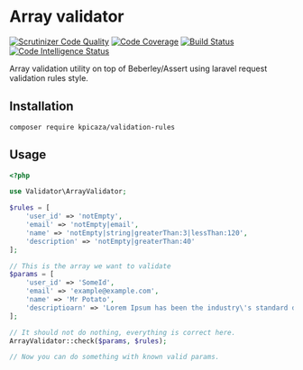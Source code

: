 # Array validator

[![Scrutinizer Code Quality](https://scrutinizer-ci.com/g/kpicaza/array-validator/badges/quality-score.png?b=master)](https://scrutinizer-ci.com/g/kpicaza/array-validator/?branch=master)
[![Code Coverage](https://scrutinizer-ci.com/g/kpicaza/array-validator/badges/coverage.png?b=master)](https://scrutinizer-ci.com/g/kpicaza/array-validator/?branch=master)
[![Build Status](https://scrutinizer-ci.com/g/kpicaza/array-validator/badges/build.png?b=master)](https://scrutinizer-ci.com/g/kpicaza/array-validator/build-status/master)
[![Code Intelligence Status](https://scrutinizer-ci.com/g/kpicaza/array-validator/badges/code-intelligence.svg?b=master)](https://scrutinizer-ci.com/code-intelligence)

Array validation utility on top of Beberley/Assert using laravel request validation rules style.

## Installation

````
composer require kpicaza/validation-rules
````

## Usage

```php
<?php

use Validator\ArrayValidator;

$rules = [
    'user_id' => 'notEmpty',
    'email' => 'notEmpty|email',
    'name' => 'notEmpty|string|greaterThan:3|lessThan:120',
    'description' => 'notEmpty|greaterThan:40'
];

// This is the array we want to validate
$params = [
    'user_id' => 'SomeId',
    'email' => 'example@example.com',
    'name' => 'Mr Potato',
    'descriptioarn' => 'Lorem Ipsum has been the industry\'s standard dummy text ever since the 1500s, when an unknown printer took a galley of type and scrambled it to make a type specimen book.'
];

// It should not do nothing, everything is correct here.
ArrayValidator::check($params, $rules);

// Now you can do something with known valid params.

```
